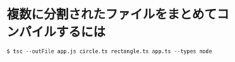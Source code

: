 # 複数に分割されたファイルをまとめてコンパイルするには
```
$ tsc --outFile app.js circle.ts rectangle.ts app.ts --types node
```

